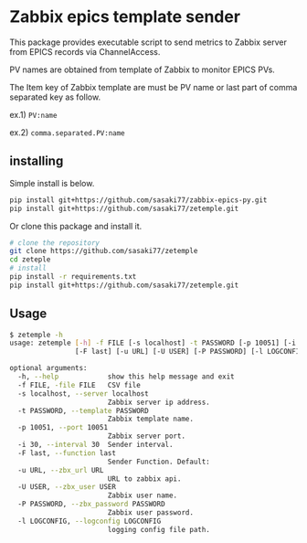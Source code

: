 # Zabbix epics template sender
This package provides executable script to send metrics to Zabbix server from EPICS records via ChannelAccess.

PV names are obtained from template of Zabbix to monitor EPICS PVs.

The Item key of Zabbix template are must be PV name or last part of comma separated key as follow.

ex.1) `PV:name`

ex.2) `comma.separated.PV:name`

## installing

Simple install is below.

```bash
pip install git+https://github.com/sasaki77/zabbix-epics-py.git
pip install git+https://github.com/sasaki77/zetemple.git
```

Or clone this package and install it.

```bash
# clone the repository
git clone https://github.com/sasaki77/zetemple
cd zeteple
# install
pip install -r requirements.txt
pip install git+https://github.com/sasaki77/zetemple.git
```

## Usage

```bash
$ zetemple -h
usage: zetemple [-h] -f FILE [-s localhost] -t PASSWORD [-p 10051] [-i 30]
                [-F last] [-u URL] [-U USER] [-P PASSWORD] [-l LOGCONFIG]

optional arguments:
  -h, --help            show this help message and exit
  -f FILE, -file FILE   CSV file
  -s localhost, --server localhost
                        Zabbix server ip address.
  -t PASSWORD, --template PASSWORD
                        Zabbix template name.
  -p 10051, --port 10051
                        Zabbix server port.
  -i 30, --interval 30  Sender interval.
  -F last, --function last
                        Sender Function. Default:
  -u URL, --zbx_url URL
                        URL to zabbix api.
  -U USER, --zbx_user USER
                        Zabbix user name.
  -P PASSWORD, --zbx_password PASSWORD
                        Zabbix user password.
  -l LOGCONFIG, --logconfig LOGCONFIG
                        logging config file path.
```
